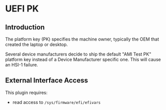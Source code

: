 # UEFI PK

## Introduction

The platform key (PK) specifies the machine owner, typically the OEM
that created the laptop or desktop.

Several device manufacturers decide to ship the default "AMI Test PK"
platform key instead of a Device Manufacturer specific one. This will
cause an HSI-1 failure.

## External Interface Access

This plugin requires:

* read access to `/sys/firmware/efi/efivars`
